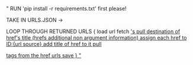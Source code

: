 "
RUN 'pip install -r requirements.txt' first please!


TAKE IN URLS.JSON ->



LOOP THROUGH RETURNED URLS {
    load url
    fetch <a href>'s
    pull destination of href's
    title (hrefs additional non argument information)
    assign each href to ID:{url source}
    add title of href to it
    pull <p> tags from the href urls
    save
}
"
